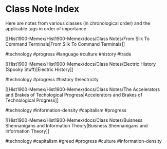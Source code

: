 # Class Note Index

Here are notes from various classes (in chronological order) 
and the applicable tags in order of importance

[[Hist1900-Memex/Hist1900-Memex/docs/Class Notes/From Silk To Command Terminals|From Silk To Command Terminals]] 

 #technology #progress #language  #culture #history #trade

[[Hist1900-Memex/Hist1900-Memex/docs/Class Notes/Electric History (Spooky Stuff)|Electric History]]

 #technology #progress #history #electricity

[[Hist1900-Memex/Hist1900-Memex/docs/Class Notes/The Accelerators and Brakes of Techological Progress|Accelerators and Brakes of Technological Progress]]

 #technology #information-density #capitalism #progress 

[[Hist1900-Memex/Hist1900-Memex/docs/Class Notes/Buisness Shennanigans and Information Theory|Buisness Shennanigans and Information Theory]]

 #technology #capitalism #greed #progress #culture #information-density 